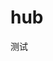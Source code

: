 # hub
测试                                                                                                                                                                  
